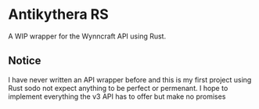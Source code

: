 # Antikythera RS

A WIP wrapper for the Wynncraft API using Rust.

## Notice

I have never written an API wrapper before and this is my first project using Rust sodo not expect anything to be perfect or permenant. I hope to implement everything the v3 API has to offer but make no promises
